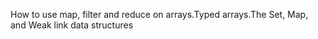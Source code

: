 How to use map, filter and reduce on arrays.Typed arrays.The Set, Map, and Weak link data structures
